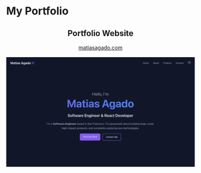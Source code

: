 # My Portfolio

<div align="center">
  <h2>Portfolio Website</h2>
  <a href="https://matiasagado.com" target="_blank">matiasagado.com</a>
  <br />
  <br />
  <img src="src/assets/projects/portfolio.jpeg" alt="Portfolio Screenshot" width="600px" />
</div>

